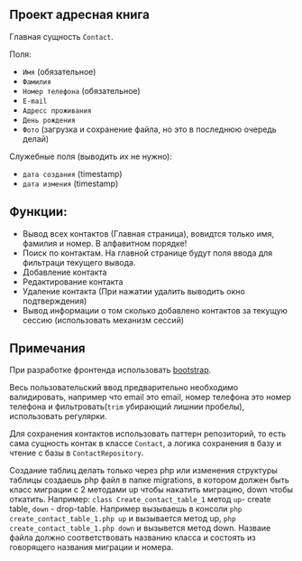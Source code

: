 ## Проект адресная книга

Главная сущность `Contact`.

Поля:
- `Имя` (обязательное)
- `Фамилия`
- `Номер телефона` (обязательное)
- `E-mail`
- `Адресс проживания`
- `День рождения`
- `Фото` (загрузка и сохранение файла, но это в последнюю очередь делай)

Служебные поля (выводить их не нужно):
- `дата создания` (timestamp)
- `дата измения` (timestamp)

## Функции:
- Вывод всех контактов (Главная страница), вовидтся только имя, фамилия и номер. В алфавитном порядке!
- Поиск по контактам. На главной странице будут поля ввода для фильтраци текущего вывода.
- Добавление контакта
- Редактирование контакта 
- Удаление контакта (При нажатии удалить выводить окно подтверждения)
- Вывод информации о том сколько добавлено контактов за текущую сессию (использовать механизм сессий)

## Примечания
При разработке фронтенда использовать [bootstrap](https://getbootstrap.com/).

Весь пользовательский ввод предварительно необходимо валидировать, например что email это email, номер телефона это номер телефона и фильтровать(`trim` убирающий лишнии пробелы), использовать регулярки.

Для сохранения контактов использовать паттерн репозиторий, то есть сама сущность контак в классе `Contact`, а логика сохранения в базу и чтение с базы в `ContactRepository`.

Создание таблиц делать только через php или изменения структуры таблицы создаешь php файл в папке migrations, в котором должен быть класс миграции с 2 методами up чтобы накатить миграцию, down чтобы откатить. Например: `class Create_contact_table_1` метод `up`- create table, `down` - drop-table. Например вызываешь в консоли `php create_contact_table_1.php up` и вызывается метод up, `php create_contact_table_1.php down` и вызывется метод down. Назваие файла должно соответствовать названию класса и состоять из говорящего названия миграции и номера.

